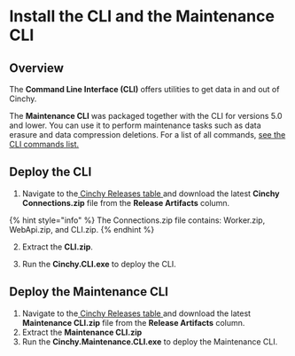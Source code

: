 # Install the CLI and the Maintenance CLI

## Overview

The **Command Line Interface (CLI)** offers utilities to get data in and out of Cinchy.

The **Maintenance CLI** was packaged together with the CLI for versions 5.0 and lower. You can use it to perform maintenance tasks such as data erasure and data compression deletions. For a list of all commands, [see the CLI commands list.](../cli-commands-list.md)

## Deploy the CLI

1. Navigate to the[ Cinchy Releases table ](https://cinchy.net/Tables/1477?rowHeight=Expanded)and download the latest **Cinchy Connections.zip** file from the **Release Artifacts** column.

{% hint style="info" %}
The Connections.zip file contains: Worker.zip, WebApi.zip, and CLI.zip.
{% endhint %}

2. Extract the **CLI.zip**.

3. Run the **Cinchy.CLI.exe** to deploy the CLI.

## Deploy the Maintenance CLI

1. Navigate to the[ Cinchy Releases table ](https://cinchy.net/Tables/1477?rowHeight=Expanded)and download the latest **Maintenance CLI.zip** file from the **Release Artifacts** column.
2. Extract the **Maintenance CLI.zip**
3. Run the **Cinchy.Maintenance.CLI.exe** to deploy the Maintenance CLI.
